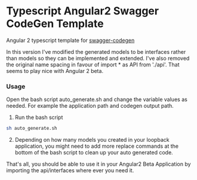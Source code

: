 # Typescript Angular2 Swagger CodeGen Template

Angular 2 typescript template for [swagger-codegen](https://github.com/swagger-api/swagger-codegen)

In this version I've modified the generated models to be interfaces rather than models so they can be implemented and extended.
I've also removed the original name spacing in favour of import * as API from './api'. That seems to play nice with Angular 2 beta.


### Usage
Open the bash script auto_generate.sh and change the variable values as needed. For example the application path and codegen output path.

1. Run the bash script
 ```bash
 sh auto_generate.sh
```

2. Depending on how many models you created in your loopback application, you might need to add more replace commands at the bottom
of the bash script to clean up your auto generated code.


That's all, you should be able to use it in your Angular2 Beta Application by importing the api/interfaces where ever you need it.



